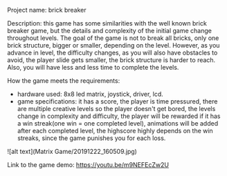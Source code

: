 Project name: brick breaker

Description: this game has some similarities with the well known brick breaker game, but the details and complexity of the initial game change throughout levels. The goal of the game is not to break all bricks, only one brick structure, bigger or smaller, depending on the level. However, as you advance in level, the difficulty changes, as you will also have obstacles to avoid, the player slide gets smaller, the brick structure is harder to reach. Also, you will have less and less time to complete the levels.

How the game meets the requirements: 
- hardware used: 8x8 led matrix, joystick, driver, lcd.
- game specifications: it has a score, the player is time pressured, there are multiple creative levels so the player doesn't get bored, the levels change in complexity and difficulty, the player will be rewarded if it has a win streak(one win = one completed level), animations will be added after each completed level, the highscore highly depends on the win streaks, since the game punishes you for each loss.


![alt text](Matrix Game/20191222_160509.jpg)

Link to the game demo: https://youtu.be/m9NEFEcZw2U 
